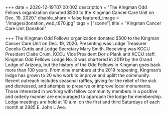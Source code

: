 +++
date = 2020-12-19T07:00:00Z
description = "The Kingman Odd Fellows organization donated $500 to the Kingman Cancer Care Unit on Dec. 19, 2020."
disable_share = false
featured_image = "/images/donation_web_t670.jpg"
tags = ["scene"]
title = "Kingman Cancer Care Unit Donation"

+++
The Kingman Odd Fellows organization donated $500 to the Kingman Cancer Care Unit on Dec. 19, 2020. Presenting was Lodge Treasurer Cecelia Curtis and Lodge Secretary Mary Smith. Receiving was KCCU President Claire Crum, KCCU Vice President Doris Plank and KCCU staff. Kingman Odd Fellows Lodge No. 8 was chartered in 2019 by the Grand Lodge of Arizona, but the history of the Odd Fellows in Kingman goes back more than 100 years. From nine members at the 2019 reopening, Kingman’s lodge has grown to 20 who work to improve and uplift the community. Recent outreach includes seasonal raffles, giving for the relief of the sick and distressed, and attempts to preserve or improve local monuments. Those interested in working with fellow community members in a positive and orderly manner are encouraged to approach the lodge for membership. Lodge meetings are held at 10 a.m. on the first and third Saturdays of each month at 2985 E. John L Ave.